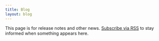 ```yaml
---
title: Blog
layout: blog
---
```


This page is for release notes and other news. [Subscribe via RSS](https://cosma.graphlab.fr/en/feed.xml) to stay informed when something appears here.